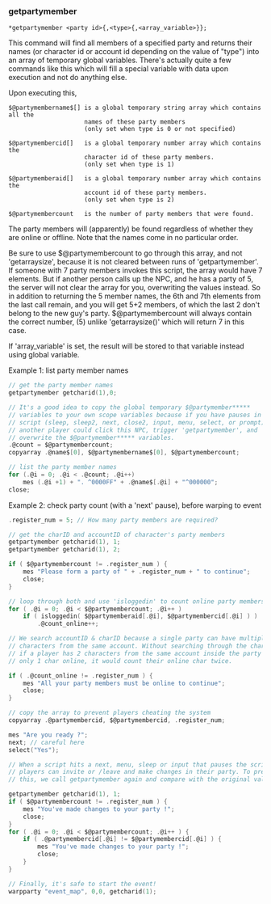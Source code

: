 
### getpartymember
```
*getpartymember <party id>{,<type>{,<array_variable>}};
```

This command will find all members of a specified party and returns their names
(or character id or account id depending on the value of "type") into an array
of temporary global variables. There's actually quite a few commands like this
which will fill a special variable with data upon execution and not do anything
else.

Upon executing this,

```
$@partymembername$[] is a global temporary string array which contains all the
                     names of these party members
                     (only set when type is 0 or not specified)

$@partymembercid[]   is a global temporary number array which contains the
                     character id of these party members.
                     (only set when type is 1)

$@partymemberaid[]   is a global temporary number array which contains the
                     account id of these party members.
                     (only set when type is 2)

$@partymembercount   is the number of party members that were found.
```

The party members will (apparently) be found regardless of whether they are
online or offline. Note that the names come in no particular order.

Be sure to use $@partymembercount to go through this array, and not
'getarraysize', because it is not cleared between runs of 'getpartymember'. If
someone with 7 party members invokes this script, the array would have 7
elements. But if another person calls up the NPC, and he has a party of 5, the
server will not clear the array for you, overwriting the values instead. So in
addition to returning the 5 member names, the 6th and 7th elements from the last
call remain, and you will get 5+2 members, of which the last 2 don't belong to
the new guy's party. $@partymembercount will always contain the correct number,
(5) unlike 'getarraysize()' which will return 7 in this case.

If 'array_variable' is set, the result will be stored to that variable instead
using global variable.

Example 1: list party member names
```c
// get the party member names
getpartymember getcharid(1),0;

// It's a good idea to copy the global temporary $@partymember*****
// variables to your own scope variables because if you have pauses in this
// script (sleep, sleep2, next, close2, input, menu, select, or prompt),
// another player could click this NPC, trigger 'getpartymember', and
// overwrite the $@partymember***** variables.
.@count = $@partymembercount;
copyarray .@name$[0], $@partymembername$[0], $@partymembercount;

// list the party member names
for (.@i = 0; .@i < .@count; .@i++)
	mes (.@i +1) + ". ^0000FF" + .@name$[.@i] + "^000000";
close;
```

Example 2: check party count (with a 'next' pause), before warping to event
```c
.register_num = 5; // How many party members are required?

// get the charID and accountID of character's party members
getpartymember getcharid(1), 1;
getpartymember getcharid(1), 2;

if ( $@partymembercount != .register_num ) {
	mes "Please form a party of " + .register_num + " to continue";
	close;
}

// loop through both and use 'isloggedin' to count online party members
for ( .@i = 0; .@i < $@partymembercount; .@i++ )
	if ( isloggedin( $@partymemberaid[.@i], $@partymembercid[.@i] ) )
		.@count_online++;

// We search accountID & charID because a single party can have multiple
// characters from the same account. Without searching through the charID,
// if a player has 2 characters from the same account inside the party but
// only 1 char online, it would count their online char twice.

if ( .@count_online != .register_num ) {
	mes "All your party members must be online to continue";
	close;
}

// copy the array to prevent players cheating the system
copyarray .@partymembercid, $@partymembercid, .register_num;

mes "Are you ready ?";
next; // careful here
select("Yes");

// When a script hits a next, menu, sleep or input that pauses the script,
// players can invite or /leave and make changes in their party. To prevent
// this, we call getpartymember again and compare with the original values.

getpartymember getcharid(1), 1;
if ( $@partymembercount != .register_num ) {
	mes "You've made changes to your party !";
	close;
}
for ( .@i = 0; .@i < $@partymembercount; .@i++ ) {
	if ( .@partymembercid[.@i] != $@partymembercid[.@i] ) {
		mes "You've made changes to your party !";
		close;
	}
}

// Finally, it's safe to start the event!
warpparty "event_map", 0,0, getcharid(1);
```
